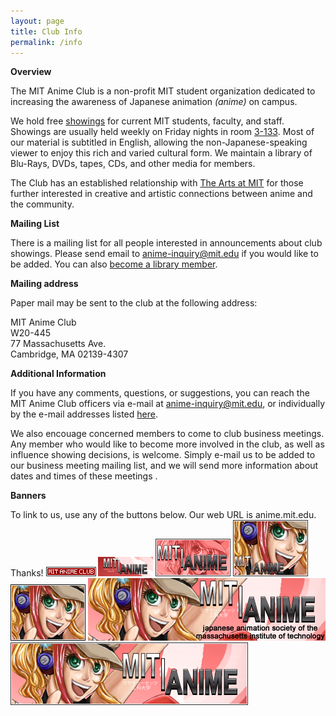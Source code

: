 ```yaml
---
layout: page
title: Club Info
permalink: /info
---
```


**Overview**

The MIT Anime Club is a non-profit MIT student organization dedicated to
increasing the awareness of Japanese animation *(anime)* on campus.

We hold free [showings](../showings/) for current MIT students, faculty,
and staff. Showings are usually held weekly on Friday nights in room
[3-133](http://whereis.mit.edu/map-jpg?mapterms=3-133&mapsearch=go%20).
Most of our material is subtitled in English, allowing the
non-Japanese-speaking viewer to enjoy this rich and varied cultural
form. We maintain a library of Blu-Rays, DVDs, tapes, CDs, and other
media for members.

The Club has an established relationship with [The Arts at
MIT](http://web.mit.edu/arts/) for those further interested in creative
and artistic connections between anime and the community.

**Mailing List**

There is a mailing list for all people interested in announcements about
club showings. Please send email to <anime-inquiry@mit.edu> if you would
like to be added. You can also [become a library
member](../library/rules.php).

**Mailing address**

Paper mail may be sent to the club at the following address:

MIT Anime Club\
W20-445\
77 Massachusetts Ave.\
Cambridge, MA 02139-4307

**Additional Information**

If you have any comments, questions, or suggestions, you can reach the
MIT Anime Club officers via e-mail at <anime-inquiry@mit.edu>, or
individually by the e-mail addresses listed [here](officers.php).

We also encouage concerned members to come to club business meetings.
Any member who would like to become more involved in the club, as well
as influence showing decisions, is welcome. Simply e-mail us to be added
to our business meeting mailing list, and we will send more information
about dates and times of these meetings .

**Banners**

To link to us, use any of the buttons below. Our web URL is
anime.mit.edu. Thanks! 
![](images/button80x15.png)
![](images/button88x31.png)
![](images/button120x60.png)
![](images/button120x90.png)
![](images/button120x90_2.png)
![](images/button1.png)
![](images/button2.png)
